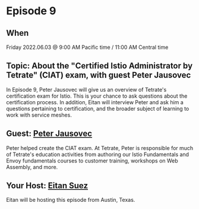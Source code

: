 # Episode 9

## When

Friday 2022.06.03 @ 9:00 AM Pacific time / 11:00 AM Central time

## Topic:  About the "Certified Istio Administrator by Tetrate" (CIAT) exam, with guest Peter Jausovec

In Episode 9, Peter Jausovec will give us an overview of Tetrate's certification exam for Istio.
This is your chance to ask questions about the certification process.
In addition, Eitan will interview Peter and ask him a questions pertaining to certification, and the broader subject of learning to work with service meshes.

## Guest: [Peter Jausovec](https://www.linkedin.com/in/pjausovec/)

Peter helped create the CIAT exam.
At Tetrate, Peter is responsible for much of Tetrate's education activities from authoring our Istio Fundamentals and Envoy fundamentals courses to customer training, workshops on Web Assembly, and more.

## Your Host: [Eitan Suez](https://www.linkedin.com/in/eitan-suez-2336b26/)

Eitan will be hosting this episode from Austin, Texas.
